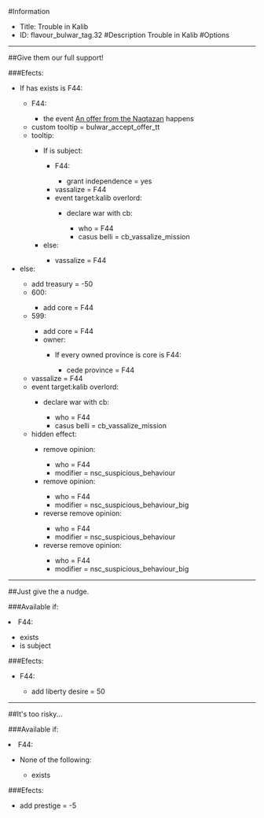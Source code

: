 #Information
 - Title: Trouble in Kalib
 - ID: flavour_bulwar_tag.32
#Description
Trouble in Kalib
#Options

___
##Give them our full support!

###Efects:<ul><li>If has exists is F44:</li><ul><li>F44:</li><ul><li>the event [An offer from the Naqtazan](../events/an_offer_from_the_naqtazan.md) happens</li></ul><li>custom tooltip = bulwar_accept_offer_tt</li><li>tooltip:</li><ul><li>If is subject:</li><ul><li>F44:</li><ul><li>grant independence = yes</li></ul><li>vassalize = F44</li><li>event target:kalib overlord:</li><ul><li>declare war with cb:</li><ul><li>who = F44</li><li>casus belli = cb_vassalize_mission</li></ul></ul></ul><li>else:</li><ul><li>vassalize = F44</li></ul></ul></ul><li>else:</li><ul><li>add treasury = -50</li><li>600:</li><ul><li>add core = F44</li></ul><li>599:</li><ul><li>add core = F44</li><li>owner:</li><ul><li>If every owned province is core is F44:</li><ul><li>cede province = F44</li></ul></ul></ul><li>vassalize = F44</li><li>event target:kalib overlord:</li><ul><li>declare war with cb:</li><ul><li>who = F44</li><li>casus belli = cb_vassalize_mission</li></ul></ul><li>hidden effect:</li><ul><li>remove opinion:</li><ul><li>who = F44</li><li>modifier = nsc_suspicious_behaviour</li></ul><li>remove opinion:</li><ul><li>who = F44</li><li>modifier = nsc_suspicious_behaviour_big</li></ul><li>reverse remove opinion:</li><ul><li>who = F44</li><li>modifier = nsc_suspicious_behaviour</li></ul><li>reverse remove opinion:</li><ul><li>who = F44</li><li>modifier = nsc_suspicious_behaviour_big</li></ul></ul></ul></ul>

___
##Just give the a nudge.

###Available if:
<li>F44:</li><ul><li>exists</li><li>is subject</li></ul>

###Efects:<ul><li>F44:</li><ul><li>add liberty desire = 50</li></ul></ul>

___
##It's too risky...

###Available if:
<li>F44:</li><ul><li>None of the following:</li><ul><li>exists</li></ul></ul>

###Efects:<ul><li>add prestige = -5</li></ul>
